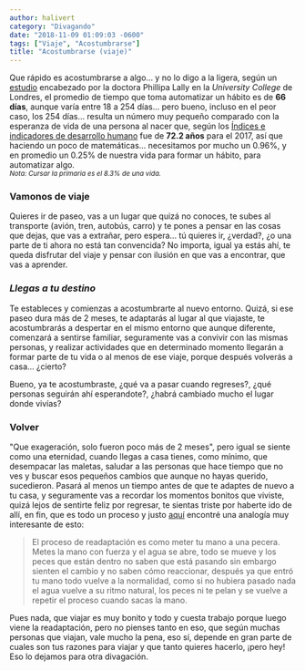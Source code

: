 ```yaml
---
author: halivert
category: "Divagando"
date: "2018-11-09 01:09:03 -0600"
tags: ["Viaje", "Acostumbrarse"]
title: "Acostumbrarse (viaje)"
---
```


Que rápido es acostumbrarse a algo... y no lo digo a la ligera, según un
[estudio][1] encabezado por la doctora Phillipa Lally en la _University College_
de Londres, el promedio de tiempo que toma automatizar un hábito es de **66
días**<!-- Seguir leyendo -->, aunque varía entre 18 a 254 días... pero bueno,
incluso en el peor caso, los 254 días... resulta un número muy pequeño comparado
con la esperanza de vida de una persona al nacer que, según los [Índices e
indicadores de desarrollo humano][2] fue de **72.2 años** para el 2017, así que
haciendo un poco de matemáticas... necesitamos por mucho un 0.96%, y en promedio
un 0.25% de nuestra vida para formar un hábito, para automatizar algo.
<br>
<small><i>Nota: Cursar la primaria es el 8.3% de una vida.</i></small>

### Vamonos de viaje

Quieres ir de paseo, vas a un lugar que quizá no conoces, te subes al transporte
(avión, tren, autobús, carro) y te pones a pensar en las cosas que dejas, que
vas a extrañar, pero espera... tú quieres ir, ¿verdad?, ¿o una parte de ti ahora
no está tan convencida? No importa, igual ya estás ahí, te queda disfrutar del
viaje y pensar con ilusión en que vas a encontrar, que vas a aprender.

### _Llegas a tu destino_

Te estableces y comienzas a acostumbrarte al nuevo entorno. Quizá, si ese paseo
dura más de 2 meses, te adaptarás al lugar al que viajaste, te acostumbrarás a
despertar en el mismo entorno que aunque diferente, comenzará a sentirse
familiar, seguramente vas a convivir con las mismas personas, y realizar
actividades que en determinado momento llegarán a formar parte de tu vida o al
menos de ese viaje, porque después volverás a casa... ¿cierto?

Bueno, ya te acostumbraste, ¿qué va a pasar cuando regreses?, ¿qué personas
seguirán ahí esperandote?, ¿habrá cambiado mucho el lugar donde vivías?

### **Volver**

"Que exageración, solo fueron poco más de 2 meses", pero igual se siente como
una eternidad, cuando llegas a casa tienes, como mínimo, que desempacar las
maletas, saludar a las personas que hace tiempo que no ves y buscar esos
pequeños cambios que aunque no hayas querido, sucedieron. Pasará al menos un
tiempo antes de que te adaptes de nuevo a tu casa, y seguramente vas a recordar
los momentos bonitos que viviste, quizá lejos de sentirte feliz por regresar, te
sientas triste por haberte ido de allí, en fin, que es todo un proceso y justo
[aquí][3] encontré una analogía muy
interesante de esto:

> El proceso de readaptación es como meter tu mano a una pecera. Metes la mano
> con fuerza y el agua se abre, todo se mueve y los peces que están dentro no
> saben que está pasando sin embargo sienten el cambio y no saben cómo
> reaccionar, después ya que entró tu mano todo vuelve a la normalidad, como si
> no hubiera pasado nada el agua vuelve a su ritmo natural, los peces ni te
> pelan y se vuelve a repetir el proceso cuando sacas la mano.

Pues nada, que viajar es muy bonito y todo y cuesta trabajo porque luego viene
la readaptación, pero no pienses tanto en eso, que según muchas personas que
viajan, vale mucho la pena, eso sí, depende en gran parte de cuales son tus
razones para viajar y que tanto quieres hacerlo, ¡pero hey! Eso lo dejamos para
otra divagación.

[1]: https://onlinelibrary.wiley.com/doi/abs/10.1002/ejsp.674
[2]: http://hdr.undp.org/sites/default/files/2018_human_development_statistical_update.pdf
[3]: http://tarantino.mx/musica-cachonda/
